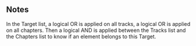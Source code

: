 ## Notes

In the Target list, a logical OR is applied on all tracks, a logical OR is applied on all chapters.
Then a logical AND is applied between the Tracks list and the Chapters list to know
if an element belongs to this Target.

